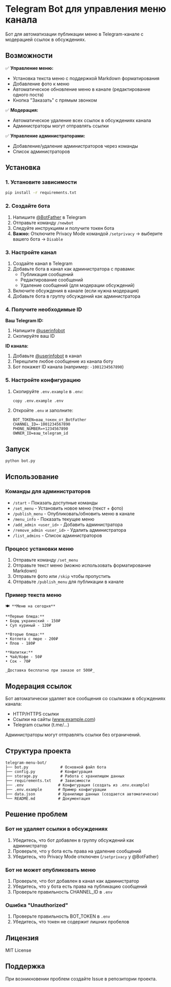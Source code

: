 # Telegram Bot для управления меню канала

Бот для автоматизации публикации меню в Telegram-канале с модерацией ссылок в обсуждениях.

## Возможности

✅ **Управление меню:**

- Установка текста меню с поддержкой Markdown форматирования
- Добавление фото к меню
- Автоматическое обновление меню в канале (редактирование одного поста)
- Кнопка "Заказать" с прямым звонком

✅ **Модерация:**

- Автоматическое удаление всех ссылок в обсуждениях канала
- Администраторы могут отправлять ссылки

✅ **Управление администраторами:**

- Добавление/удаление администраторов через команды
- Список администраторов

## Установка

### 1. Установите зависимости

```bash
pip install -r requirements.txt
```

### 2. Создайте бота

1. Напишите [@BotFather](https://t.me/BotFather) в Telegram
2. Отправьте команду `/newbot`
3. Следуйте инструкциям и получите токен бота
4. **Важно:** Отключите Privacy Mode командой `/setprivacy` → выберите вашего бота → `Disable`

### 3. Настройте канал

1. Создайте канал в Telegram
2. Добавьте бота в канал как администратора с правами:
   - Публикация сообщений
   - Редактирование сообщений
   - Удаление сообщений (для модерации обсуждений)
3. Включите обсуждения в канале (если нужна модерация)
4. Добавьте бота в группу обсуждений как администратора

### 4. Получите необходимые ID

**Ваш Telegram ID:**

1. Напишите [@userinfobot](https://t.me/userinfobot)
2. Скопируйте ваш ID

**ID канала:**

1. Добавьте [@userinfobot](https://t.me/userinfobot) в канал
2. Перешлите любое сообщение из канала боту
3. Бот покажет ID канала (например: `-1001234567890`)

### 5. Настройте конфигурацию

1. Скопируйте `.env.example` в `.env`:

   ```bash
   copy .env.example .env
   ```

2. Откройте `.env` и заполните:
   ```env
   BOT_TOKEN=ваш_токен_от_BotFather
   CHANNEL_ID=-1001234567890
   PHONE_NUMBER=+1234567890
   OWNER_ID=ваш_telegram_id
   ```

## Запуск

```bash
python bot.py
```

## Использование

### Команды для администраторов

- `/start` - Показать доступные команды
- `/set_menu` - Установить новое меню (текст + фото)
- `/publish_menu` - Опубликовать/обновить меню в канале
- `/menu_info` - Показать текущее меню
- `/add_admin <user_id>` - Добавить администратора
- `/remove_admin <user_id>` - Удалить администратора
- `/list_admins` - Список администраторов

### Процесс установки меню

1. Отправьте команду `/set_menu`
2. Отправьте текст меню (можно использовать форматирование Markdown)
3. Отправьте фото или `/skip` чтобы пропустить
4. Отправьте `/publish_menu` для публикации в канале

### Пример текста меню

```
🍽️ **Меню на сегодня**

**Первые блюда:**
• Борщ украинский - 150₽
• Суп куриный - 120₽

**Вторые блюда:**
• Котлета с пюре - 200₽
• Плов - 180₽

**Напитки:**
• Чай/Кофе - 50₽
• Сок - 70₽

_Доставка бесплатно при заказе от 500₽_
```

## Модерация ссылок

Бот автоматически удаляет все сообщения со ссылками в обсуждениях канала:

- HTTP/HTTPS ссылки
- Ссылки на сайты (www.example.com)
- Telegram ссылки (t.me/...)

Администраторы могут отправлять ссылки без ограничений.

## Структура проекта

```
telegram-menu-bot/
├── bot.py              # Основной файл бота
├── config.py           # Конфигурация
├── storage.py          # Работа с хранилищем данных
├── requirements.txt    # Зависимости
├── .env               # Конфигурация (создать из .env.example)
├── .env.example       # Пример конфигурации
├── data.json          # Хранилище данных (создается автоматически)
└── README.md          # Документация
```

## Решение проблем

### Бот не удаляет ссылки в обсуждениях

1. Убедитесь, что бот добавлен в группу обсуждений как администратор
2. Проверьте, что у бота есть права на удаление сообщений
3. Убедитесь, что Privacy Mode отключен (`/setprivacy` у @BotFather)

### Бот не может опубликовать меню

1. Проверьте, что бот добавлен в канал как администратор
2. Убедитесь, что у бота есть права на публикацию сообщений
3. Проверьте правильность CHANNEL_ID в `.env`

### Ошибка "Unauthorized"

1. Проверьте правильность BOT_TOKEN в `.env`
2. Убедитесь, что токен не содержит лишних пробелов

## Лицензия

MIT License

## Поддержка

При возникновении проблем создайте Issue в репозитории проекта.
